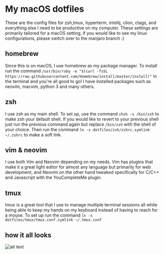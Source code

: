 # My macOS dotfiles

These are the config files for zsh,tmux, hyperterm, intellij, clion, ctags, and
everything else I need to be productive on my computer. These settings are
primarily tailored for a macOS setting, if you would like to see my linux
configurations, please switch over to the manjaro branch :)

## homebrew
Since this is on macOS, I use homebrew as my package manager.  To install
run the command `/usr/bin/ruby -e "$(curl -fsSL
https://raw.githubusercontent.com/Homebrew/install/master/install)"` in the
terminal and you're all good to go! I have installed packages such as neovim,
macvim, python 3 and many others.

## zsh
I use zsh as my main shell. To set up, use the command `chsh -s /bin/zsh` to
make zsh your default shell. If you would like to revert to your previous shell
just run the previous command again but replace `/bin/zsh` with the shell of
your choice. Then run the command `ln -s dotfiles/zsh/zshrc.symlink ~/.zshrc` to
make a soft link.

## vim & neovim
I use both Vim and Neovim depending on my needs. Vim has plugins that make it a
great light editor for almost any language but primarily for web development,
and Neovim on the other hand tweaked specifically for C/C++ and Javascript with
the YouCompleteMe plugin.

## tmux
tmux is a great tool that I use to manage multiple terminal sessions all while
being able to keep my hands on my keyboard instead of having to reach for a
mouse. To set up run the command `ln -s dotfiles/tmux/tmux.conf.symlink
~/.tmux.conf`

## how it all looks
![alt text](images/screenShot.png "Logo Title Text 1")
